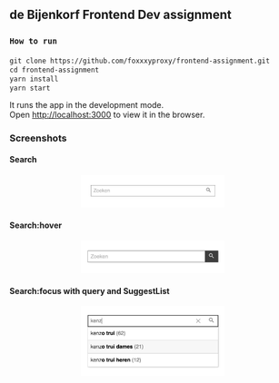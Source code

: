 ## de Bijenkorf Frontend Dev assignment

### `How to run`

    git clone https://github.com/foxxxyproxy/frontend-assignment.git
    cd frontend-assignment
    yarn install
    yarn start

It runs the app in the development mode.<br>
Open [http://localhost:3000](http://localhost:3000) to view it in the browser.

### Screenshots
#### Search
<p align="center">
  <img src="https://github.com/foxxxyproxy/frontend-assignment/blob/master/screenshots/2.jpg" width="50%">
</p>

#### Search:hover
 <p align="center">
  <img src="https://github.com/foxxxyproxy/frontend-assignment/blob/master/screenshots/3.jpg" width="50%">
</p>

#### Search:focus with query and SuggestList
 <p align="center">
  <img src="https://github.com/foxxxyproxy/frontend-assignment/blob/master/screenshots/4.jpg" width="50%">
</p>
